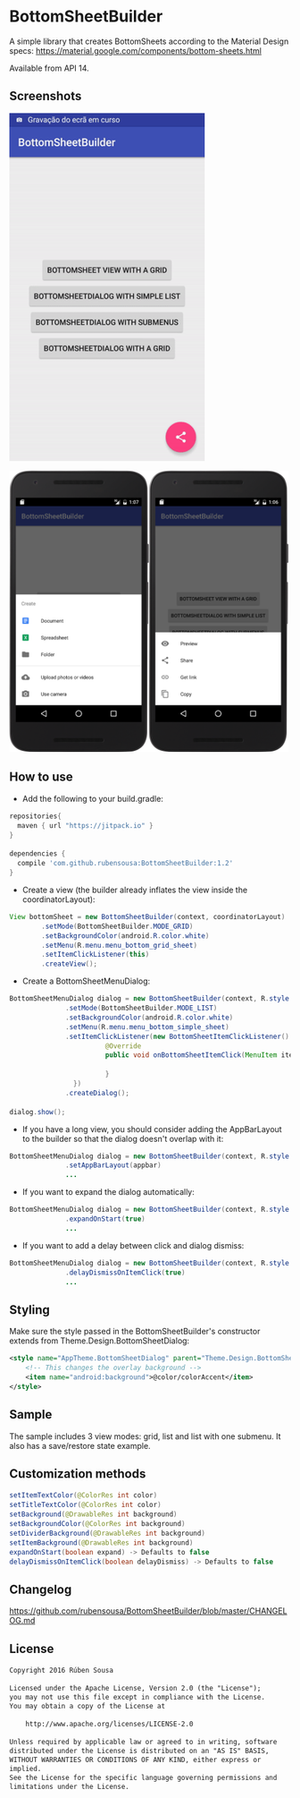 # BottomSheetBuilder
A simple library that creates BottomSheets according to the Material Design specs: https://material.google.com/components/bottom-sheets.html

Available from API 14.

## Screenshots
<img src="screens/demo.gif" width="350">

<img src="screens/sheet-list-submenu.png" width="250"><img src="screens/sheet-list-simple.png" width="250">

## How to use

- Add the following to your build.gradle:
```groovy
repositories{
  maven { url "https://jitpack.io" }
}

dependencies {
  compile 'com.github.rubensousa:BottomSheetBuilder:1.2'
}
```

- Create a view (the builder already inflates the view inside the coordinatorLayout):
```java
View bottomSheet = new BottomSheetBuilder(context, coordinatorLayout)
        .setMode(BottomSheetBuilder.MODE_GRID)
        .setBackgroundColor(android.R.color.white)
        .setMenu(R.menu.menu_bottom_grid_sheet)
        .setItemClickListener(this)
        .createView();
```
- Create a BottomSheetMenuDialog:
```java
BottomSheetMenuDialog dialog = new BottomSheetBuilder(context, R.style.AppTheme_BottomSheetDialog)
              .setMode(BottomSheetBuilder.MODE_LIST)
              .setBackgroundColor(android.R.color.white)
              .setMenu(R.menu.menu_bottom_simple_sheet)
              .setItemClickListener(new BottomSheetItemClickListener() {
                        @Override
                        public void onBottomSheetItemClick(MenuItem item) {
                                
                        }
                })
              .createDialog();
              
dialog.show();
```
- If you have a long view, you should consider adding the AppBarLayout to the builder so that the dialog doesn't overlap with it:

```java
BottomSheetMenuDialog dialog = new BottomSheetBuilder(context, R.style.AppTheme_BottomSheetDialog)
              .setAppBarLayout(appbar)
              ...
```
- If you want to expand the dialog automatically:

```java
BottomSheetMenuDialog dialog = new BottomSheetBuilder(context, R.style.AppTheme_BottomSheetDialog)
              .expandOnStart(true)
              ...
```

- If you want to add a delay between click and dialog dismiss:

```java
BottomSheetMenuDialog dialog = new BottomSheetBuilder(context, R.style.AppTheme_BottomSheetDialog)
              .delayDismissOnItemClick(true)
              ...
```

## Styling

Make sure the style passed in the BottomSheetBuilder's constructor extends from Theme.Design.BottomSheetDialog:
```xml
<style name="AppTheme.BottomSheetDialog" parent="Theme.Design.BottomSheetDialog">
    <!-- This changes the overlay background -->
    <item name="android:background">@color/colorAccent</item>
</style>
```
## Sample

The sample includes 3 view modes: grid, list and list with one submenu.
It also has a save/restore state example.

## Customization methods
```java
setItemTextColor(@ColorRes int color)
setTitleTextColor(@ColorRes int color)
setBackground(@DrawableRes int background)
setBackgroundColor(@ColorRes int background)
setDividerBackground(@DrawableRes int background)
setItemBackground(@DrawableRes int background)
expandOnStart(boolean expand) -> Defaults to false
delayDismissOnItemClick(boolean delayDismiss) -> Defaults to false
```

## Changelog

https://github.com/rubensousa/BottomSheetBuilder/blob/master/CHANGELOG.md

## License

    Copyright 2016 Rúben Sousa
    
    Licensed under the Apache License, Version 2.0 (the "License");
    you may not use this file except in compliance with the License.
    You may obtain a copy of the License at
    
        http://www.apache.org/licenses/LICENSE-2.0
    
    Unless required by applicable law or agreed to in writing, software
    distributed under the License is distributed on an "AS IS" BASIS,
    WITHOUT WARRANTIES OR CONDITIONS OF ANY KIND, either express or implied.
    See the License for the specific language governing permissions and
    limitations under the License.
